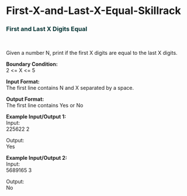 # First-X-and-Last-X-Equal-Skillrack
<h3 style="color:#003333">First and Last X Digits Equal</h3>
<br> <p>Given a number N, print if the first X digits are equal to the last X digits.</p>
<p><strong>Boundary Condition:</strong><br>
2 &lt;= X &lt;= 5</p>

<p><strong>Input Format:</strong><br>
The first line contains N and X separated by a space.</p>

<p><strong>Output Format:</strong><br>
The first line contains Yes or No</p>

<p><strong>Example Input/Output 1:</strong><br>
Input:<br>
225622 2</p>

<p>Output:<br>
Yes</p>

<p><strong>Example Input/Output 2:</strong><br>
Input:<br>
5689165 3</p>

<p>Output:<br>
No</p>
